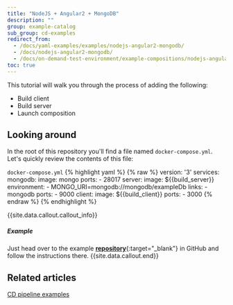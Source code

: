 ```yaml
---
title: "NodeJS + Angular2 + MongoDB"
description: ""
group: example-catalog
sub_group: cd-examples
redirect_from:
  - /docs/yaml-examples/examples/nodejs-angular2-mongodb/
  - /docs/nodejs-angular2-mongodb/
  - /docs/on-demand-test-environment/example-compositions/nodejs-angular2-mongodb/  
toc: true
---
```

This tutorial will walk you through the process of adding the following:

- Build client
- Build server
- Launch composition

## Looking around
In the root of this repository you'll find a file named `docker-compose.yml`.
Let's quickly review the contents of this file:

  `docker-compose.yml`
{% highlight yaml %}
{% raw %}
version: '3'
services:
  mongodb:
    image: mongo
    ports:
      - 28017
  server:
    image: ${{build_server}}
    environment:
      - MONGO_URI=mongodb://mongodb/exampleDb
    links:
      - mongodb
    ports:
      - 9000
  client:
    image: ${{build_client}}
    ports:
      - 3000
{% endraw %}
{% endhighlight %}

{{site.data.callout.callout_info}}
##### Example 

Just head over to the example [__repository__](https://github.com/codefreshdemo/nodejs-angular2-mongo){:target="_blank"} in GitHub and follow the instructions there.
{{site.data.callout.end}}

## Related articles
[CD pipeline examples]({{site.baseurl}}/docs/example-catalog/examples/#cd-examples)  
